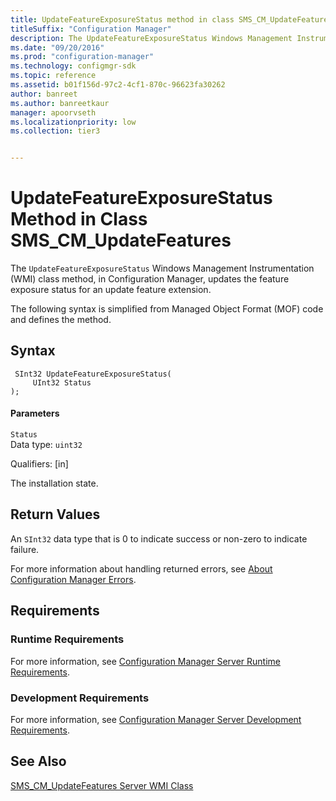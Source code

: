 ```yaml
---
title: UpdateFeatureExposureStatus method in class SMS_CM_UpdateFeatures
titleSuffix: "Configuration Manager"
description: The UpdateFeatureExposureStatus Windows Management Instrumentation class method, in Configuration Manager, updates the feature exposure status for an update feature extension.
ms.date: "09/20/2016"
ms.prod: "configuration-manager"
ms.technology: configmgr-sdk
ms.topic: reference
ms.assetid: b01f156d-97c2-4cf1-870c-96623fa30262
author: banreet
ms.author: banreetkaur
manager: apoorvseth
ms.localizationpriority: low
ms.collection: tier3


---
```

# UpdateFeatureExposureStatus Method in Class SMS_CM_UpdateFeatures
The `UpdateFeatureExposureStatus` Windows Management Instrumentation (WMI) class method, in Configuration Manager, updates the feature exposure status for an update feature extension.  

 The following syntax is simplified from Managed Object Format (MOF) code and defines the method.  

## Syntax  

```  
 SInt32 UpdateFeatureExposureStatus(  
     UInt32 Status  
);  

```  

#### Parameters  
 `Status`  
 Data type: `uint32`  

 Qualifiers: [in]  

 The installation state.  

## Return Values  
 An `SInt32` data type that is 0 to indicate success or non-zero to indicate failure.  

 For more information about handling returned errors, see [About Configuration Manager Errors](../../../develop/core/understand/about-configuration-manager-errors.md).  

## Requirements  

### Runtime Requirements  
 For more information, see [Configuration Manager Server Runtime Requirements](../../../develop/core/reqs/server-runtime-requirements.md).  

### Development Requirements  
 For more information, see [Configuration Manager Server Development Requirements](../../../develop/core/reqs/server-development-requirements.md).  

## See Also  
 [SMS_CM_UpdateFeatures Server WMI Class](../../../develop/reference/sum/sms_cm_updatefeatures-server-wmi-class.md)   
